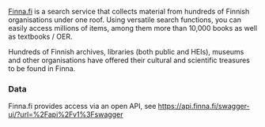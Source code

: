 [Finna.fi](https://finna.fi/Content/about_finnafi) is a search service that collects material from hundreds of Finnish organisations under one roof. Using versatile search functions, you can easily access millions of items, among them more than 10,000 books as well as textbooks / OER.

Hundreds of Finnish archives, libraries (both public and HEIs), museums and other organisations have offered their cultural and scientific treasures to be found in Finna.

### Data

Finna.fi provides access via an open API, see https://api.finna.fi/swagger-ui/?url=%2Fapi%2Fv1%3Fswagger